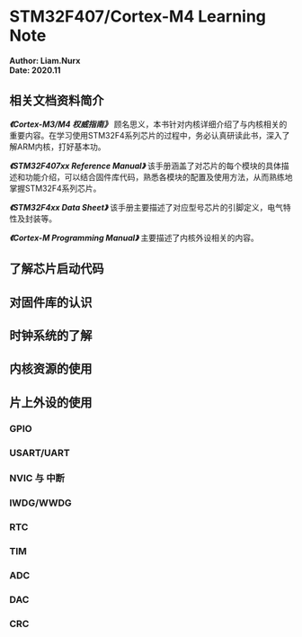 # STM32F407/Cortex-M4 Learning Note
**Author:		Liam.Nurx**  
**Date:			2020.11**  

## 相关文档资料简介
***《Cortex-M3/M4 权威指南》***
顾名思义，本书针对内核详细介绍了与内核相关的重要内容。在学习使用STM32F4系列芯片的过程中，务必认真研读此书，深入了解ARM内核，打好基本功。  

***《STM32F407xx Reference Manual》***
该手册涵盖了对芯片的每个模块的具体描述和功能介绍，可以结合固件库代码，熟悉各模块的配置及使用方法，从而熟练地掌握STM32F4系列芯片。  

***《STM32F4xx Data Sheet》***
该手册主要描述了对应型号芯片的引脚定义，电气特性及封装等。  

***《Cortex-M Programming Manual》***
主要描述了内核外设相关的内容。

## 了解芯片启动代码

## 对固件库的认识

## 时钟系统的了解

## 内核资源的使用

## 片上外设的使用
### GPIO

### USART/UART

### NVIC 与 中断

### IWDG/WWDG

### RTC

### TIM

### ADC

### DAC

### CRC

